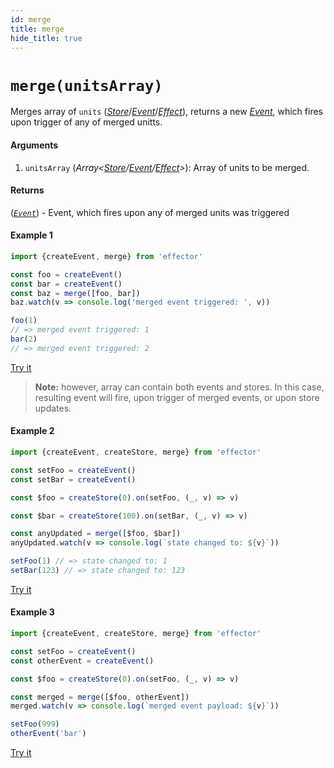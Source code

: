 ```yaml
---
id: merge
title: merge
hide_title: true
---
```


# `merge(unitsArray)`

Merges array of `units` ([_Store_](Store.md)/[_Event_](Event.md)/[_Effect_](Effect.md)), returns a new [_Event_](Event.md), which fires upon trigger of any of merged unitts.

#### Arguments

1. `unitsArray` (_Array<[_Store_](Store.md)/[_Event_](Event.md)/[_Effect_](Effect.md)>_): Array of units to be merged.

#### Returns

([_`Event`_](Event.md)) - Event, which fires upon any of merged units was triggered

#### Example 1

```js try
import {createEvent, merge} from 'effector'

const foo = createEvent()
const bar = createEvent()
const baz = merge([foo, bar])
baz.watch(v => console.log('merged event triggered: ', v))

foo(1)
// => merged event triggered: 1
bar(2)
// => merged event triggered: 2
```

[Try it](https://share.effector.dev/WxUgr6dZ)

> **Note:** however, array can contain both events and stores. In this case, resulting event will fire, upon trigger of merged events, or upon store updates.

#### Example 2

```js try
import {createEvent, createStore, merge} from 'effector'

const setFoo = createEvent()
const setBar = createEvent()

const $foo = createStore(0).on(setFoo, (_, v) => v)

const $bar = createStore(100).on(setBar, (_, v) => v)

const anyUpdated = merge([$foo, $bar])
anyUpdated.watch(v => console.log(`state changed to: ${v}`))

setFoo(1) // => state changed to: 1
setBar(123) // => state changed to: 123
```

[Try it](https://share.effector.dev/Rp9wuRvl)

#### Example 3

```js try
import {createEvent, createStore, merge} from 'effector'

const setFoo = createEvent()
const otherEvent = createEvent()

const $foo = createStore(0).on(setFoo, (_, v) => v)

const merged = merge([$foo, otherEvent])
merged.watch(v => console.log(`merged event payload: ${v}`))

setFoo(999)
otherEvent('bar')
```

[Try it](https://share.effector.dev/Rp9wuRvl)
